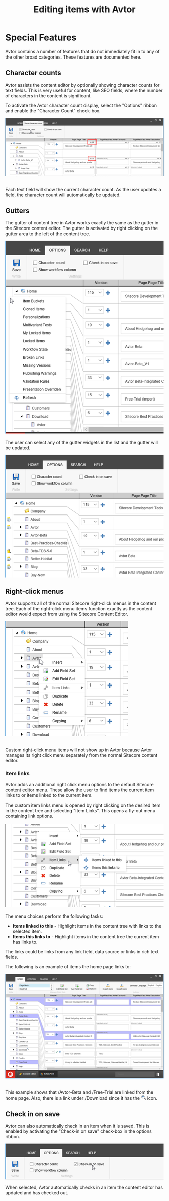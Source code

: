 ﻿---
title: Editing items with Avtor
layout: AvtorLayout
---

# Special Features
Avtor contains a number of features that do not immediately fit in to any of the other broad categories. These features are documented here.

## Character counts
Avtor assists the content editor by optionally showing character counts for text fields. This is very useful for content, like SEO fields, where the number of characters in the content is significant. 

To activate the Avtor character count display, select the "Options" ribbon and enable the "Character Count" check-box.

![Character Count](/Images/Avtor/SpecialFeatures_CharCount.png)
<br/><br/>

Each text field will show the current character count. As the user updates a field, the character count will automatically be updated.

## Gutters
The gutter of content tree in Avtor works exactly the same as the gutter in the Sitecore content editor. The gutter is activated by right clicking on the gutter area to the left of the content tree.

![Gutter](/Images/Avtor/SpecialFeatures_Gutter.png)
<br/></br>
The user can select any of the gutter widgets in the list and the gutter will be updated.

![Gutter widgets](/Images/Avtor/SpecialFeatures_GutterSelected.png)

## Right-click menus
Avtor supports all of the normal Sitecore right-click menus in the content tree. Each of the right-click menu items function exactly as the content editor would expect from using the Sitecore Content Editor.

![Right click](/Images/Avtor/SpecialFeatures_RightClick.png)
<br/><br/>

Custom right-click menu items will not show up in Avtor because Avtor manages its right click menu separately from the normal Sitecore content editor.

### Item links
Avtor adds an additional right click menu options to the default Sitecore content editor menu. These allow the user to find items the current item links to or items linked to the current item. 

The custom item links menu is opened by right clicking on the desired item in the content tree and selecting "Item Links". This opens a fly-out menu containing link options.
<br/><br/>
![Item Links](/Images/Avtor/SpecialFeatures_ItemLinks.png)
<br/><br/>
The menu choices perform the following tasks:

- **Items linked to this** - Highlight items in the content tree with links to the selected item.
- **Items this links to** - Highlight items in the content tree the current item has links to. 

The links could be links from any link field, data source or links in rich text fields.

The following is an example of items the home page links to:

![Home Links](/Images/Avtor/SpecialFeatures_HomeLinks.png)
<br/><br/>

This example shows that /Avtor-Beta and /Free-Trial are linked from the home page. Also, there is a link under /Download since it has the ![Child Result](/Images/Avtor/Icon_ChildResults.png) icon.

## Check in on save
Avtor can also automatically check in an item when it is saved. This is enabled by activating the "Check-in on save" check-box in the options ribbon.

![Check in on save](/Images/Avtor/SpecialFeatures_CheckInOnSave.png)

When selected, Avtor automatically checks in an item the content editor has updated and has checked out.
